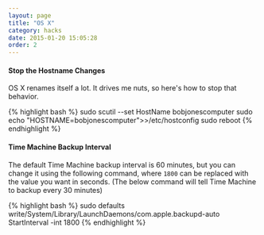 ```yaml
---
layout: page
title: "OS X"
category: hacks
date: 2015-01-20 15:05:28
order: 2
---
```


#### Stop the Hostname Changes

OS X renames itself a lot. It drives me nuts, so here's how to stop that behavior.

{% highlight bash %}
sudo scutil --set HostName bobjonescomputer
sudo echo "HOSTNAME=bobjonescomputer">>/etc/hostconfig
sudo reboot
{% endhighlight %}

#### Time Machine Backup Interval

The default Time Machine backup interval is 60 minutes, but you can change it using the following command, where `1800` can be replaced with the value you want in seconds. (The below command will tell Time Machine to backup every 30 minutes)

{% highlight bash %}
sudo defaults write/System/Library/LaunchDaemons/com.apple.backupd-auto StartInterval -int 1800
{% endhighlight %}
